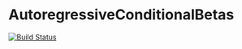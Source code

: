 # AutoregressiveConditionalBetas

[![Build Status](https://github.com/Sicco123/AutoregressiveConditionalBetas.jl/actions/workflows/CI.yml/badge.svg?branch=main)](https://github.com/Sicco123/AutoregressiveConditionalBetas.jl/actions/workflows/CI.yml?query=branch%3Amain)
